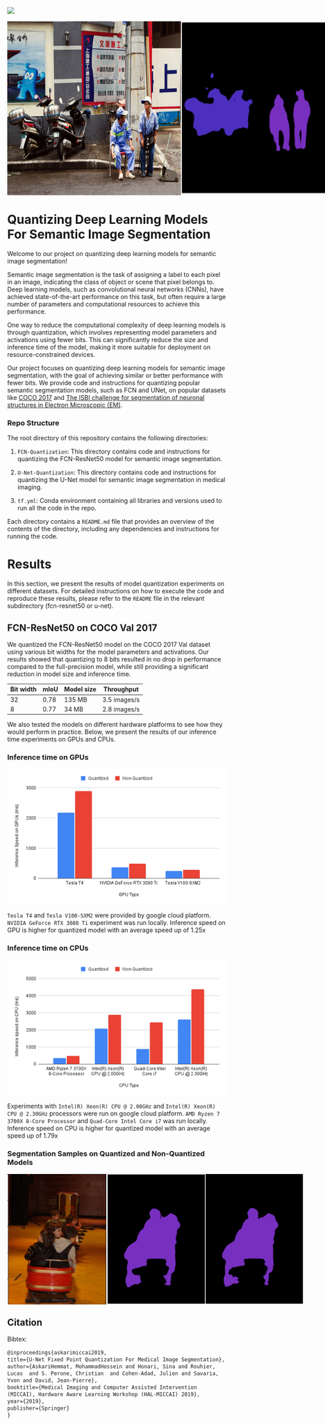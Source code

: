 ![]( https://visitor-badge.glitch.me/badge?page_id=antwi007.Final-Project-Semantic-Segmentation)

<div style="display:flex;">
  <img src="https://github.com/Antwi007/Final-Project-Semantic-Segmentation/blob/nana/FCN-Quantization/img1real.png" width="400" height="400">
<img src="https://github.com/Antwi007/Final-Project-Semantic-Segmentation/blob/nana/FCN-Quantization/image1segmentation.png" width="400" height="400">
</div>


# Quantizing Deep Learning Models For Semantic Image Segmentation
Welcome to our project on quantizing deep learning models for semantic image segmentation!

Semantic image segmentation is the task of assigning a label to each pixel in an image, indicating the class of object or scene that pixel belongs to. Deep learning models, such as convolutional neural networks (CNNs), have achieved state-of-the-art performance on this task, but often require a large number of parameters and computational resources to achieve this performance.

One way to reduce the computational complexity of deep learning models is through quantization, which involves representing model parameters and activations using fewer bits. This can significantly reduce the size and inference time of the model, making it more suitable for deployment on resource-constrained devices.

Our project focuses on quantizing deep learning models for semantic image segmentation, with the goal of achieving similar or better performance with fewer bits. We provide code and instructions for quantizing popular semantic segmentation models, such as FCN and UNet, on popular datasets like [COCO 2017](https://cocodataset.org/#download) and [The ISBI challenge for segmentation of neuronal structures in Electron Microscopic (EM)](https://journals.plos.org/plosbiology/article?id=10.1371/journal.pbio.1000502).

### Repo Structure
The root directory of this repository contains the following directories:

1. `FCN-Quantization`: This directory contains code and instructions for quantizing the FCN-ResNet50 model for semantic image segmentation.

2. `U-Net-Quantization`: This directory contains code and instructions for quantizing the U-Net model for semantic image segmentation in medical imaging.

3. `tf.yml`: Conda environment containing all libraries and versions used to run all the code in the repo.

Each directory contains a `README.md` file that provides an overview of the contents of the directory, including any dependencies and instructions for running the code.

# Results

In this section, we present the results of model quantization experiments on different datasets. For detailed instructions on how to execute the code and reproduce these results, please refer to the `README` file in the relevant subdirectory (fcn-resnet50 or u-net).

## FCN-ResNet50 on COCO Val 2017 

We quantized the FCN-ResNet50 model on the COCO 2017 Val dataset using various bit widths for the model parameters and activations. Our results showed that quantizing to 8 bits resulted in no drop in performance compared to the full-precision model, while still providing a significant reduction in model size and inference time.

| Bit width | mIoU | Model size | Throughput     |
|-----------|------|------------|----------------|
| 32        | 0.78 | 135 MB     | 3.5 images/s         |
| 8         | 0.77 | 34 MB      | 2.8 images/s         |

 We also tested the models on different hardware platforms to see how they would perform in practice. Below, we present the results of our inference time experiments on GPUs and CPUs.

 ### Inference time on GPUs
![Alt Text](https://github.com/Antwi007/Final-Project-Semantic-Segmentation/blob/nana/results_images/fcn_gpu.png)

`Tesla T4` and `Tesla V100-SXM2` were provided by google cloud platform. `NVIDIA GeForce RTX 3080 Ti` experiment was run locally. Inference speed on GPU is higher for quantized model with an average speed up of 1.25x


 ### Inference time on CPUs

![Alt Text](https://github.com/Antwi007/Final-Project-Semantic-Segmentation/blob/nana/results_images/fcn_cpu.png)


Experiments with `Intel(R) Xeon(R) CPU @ 2.00GHz` and `Intel(R) Xeon(R) CPU @ 2.30GHz` processors were run on google cloud platform. `AMD Ryzen 7 3700X 8-Core Processor` and `Quad-Core Intel Core i7` was run locally. Inference speed on CPU is higher for quantized model with an average speed up of 1.79x

### Segmentation Samples on Quantized and Non-Quantized Models 

<div style="display:flex;">
  <img src="https://github.com/Antwi007/Final-Project-Semantic-Segmentation/blob/nana/results_images/real_img.png" width="300" height="300">
  <img src="https://github.com/Antwi007/Final-Project-Semantic-Segmentation/blob/nana/results_images/quantized_img.png" width="300" height="300">
  <img src="https://github.com/Antwi007/Final-Project-Semantic-Segmentation/blob/nana/results_images/real_img_normal.png" width="300" height="300">
</div>


## Citation

Bibtex:

    @inproceedings{askarimiccai2019,
    title={U-Net Fixed Point Quantization For Medical Image Segmentation},
    author={AskariHemmat, MohammadHossein and Honari, Sina and Rouhier, Lucas  and S. Perone, Christian  and Cohen-Adad, Julien and Savaria, Yvon and David, Jean-Pierre},
    booktitle={Medical Imaging and Computer Assisted Intervention (MICCAI), Hardware Aware Learning Workshop (HAL-MICCAI) 2019},
    year={2019},
    publisher={Springer}
    }
  

